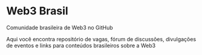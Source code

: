 # Web3 Brasil

Comunidade brasileira de Web3 no GitHub

Aqui você encontra repositório de vagas, fórum de discussões, divulgações de eventos e links para conteúdos brasileiros sobre a Web3
